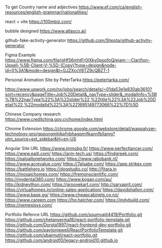 To get Country name and adjectives
https://www.ef.com/ca/english-resources/english-grammar/nationalities/

react + vite
https://100mbiz.com/

bubble designed
https://www.atlasco.ai/


github-fake-activity-generator
https://github.com/Shpota/github-activity-generator

Figma Example
https://www.figma.com/file/gHf56mhtFr0lXky0poofoQ/ejam---Clarifion-Upsell-%5B-Client-V-%5D-(Copy)?type=design&node-id=0%3A1&mode=design&t=GJZXccV6TZ9cQBZT-1

Personal Animation Site by PeterTarka
https://petertarka.com/

https://www.upwork.com/nx/jobs/search/details/~01da53e1e830ab3610?sort=recency&pageTitle=Job%20Detail&_navType=slider&_modalInfo=%5B%7B%22navType%22%3A%22slider%22,%22title%22%3A%22Job%20Detail%22,%22modalId%22%3A%221695149773066%22%7D%5D


Chinese Company research
https://www.creditchina.gov.cn/home/index.html




Chrome Extension
https://chrome.google.com/webstore/detail/wappalyzer-technology-pro/gppongmhjkpfnbhagpmjfkannfbllamg?utm_source=ext_sidebar&hl=en-US

Angular Site URL
https://www.immobg.fr/
https://www.perfectlancer.com/
https://www.eaiti.com/
https://arm-tech.us/
https://findgreek.com/
https://paloaltonetworks.com/
https://www.rabobank.nl/
https://www.acrevalue.com/
https://7alsabe.com/
https://app.strikex.com
https://battlehero.io
https://dogstudio.co/
http://fitara.in
https://mosaichomes.com/
https://fremonscientific.com/
http://mydental360.com/
https://www.kogan.com/au/
http://kidneython.com/
https://groovekart.com/
http://sarvaprit.com/
https://virtualhomes.in/online-sales-application/
https://davidshallon.com/
https://www.base.gg/
https://www.cheapcabinets.co.nz/
https://www.careem.com
https://hq.hatcher.com/
https://indybuild.com/
https://nemesisvs.com/


Portfolio Refence URL
https://github.com/soumyajit4419/Portfolio.git
https://github.com/chetanverma16/react-portfolio-template.git
https://github.com/Dorota1997/react-frontend-dev-portfolio.git
https://github.com/paytonjewell/ReactPortfolioTemplate.git
https://github.com/ubaimutl/react-portfolio.git
https://github.com/android10/legacy-android10.github.io


